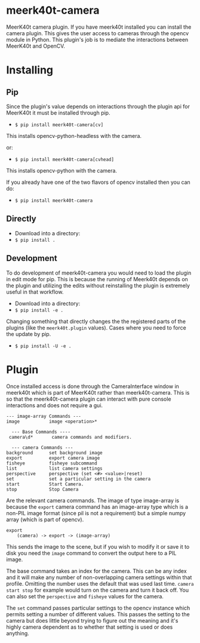 # meerk40t-camera
MeerK40t camera plugin. If you have meerk40t installed you can install the camera plugin. This gives the user access to cameras through the opencv module in Python. This plugin's job is to mediate the interactions between MeerK40t and OpenCV.

# Installing

## Pip

Since the plugin's value depends on interactions through the plugin api for MeerK40t it must be installed through pip.

* `$ pip install meerk40t-camera[cv]`

This installs opencv-python-headless with the camera.

or:

* `$ pip install meerk40t-camera[cvhead]`

This installs opencv-python with the camera.

If you already have one of the two flavors of opencv installed then you can do:

* `$ pip install meerk40t-camera`


## Directly

* Download into a directory:
* `$ pip install .`

## Development

To do development of meerk40t-camera you would need to load the plugin in edit mode for pip. This is because the running of Meerk40t depends on the plugin and utilizing the edits without reinstalling the plugin is extremely useful in that workflow.

* Download into a directory:
* `$ pip install -e .`

Changing something that directly changes the the registered parts of the plugins (like the `meerk40t.plugin` values). Cases where you need to force the update by pip.
* `$ pip install -U -e .`



# Plugin

Once installed access is done through the CameraInterface window in meerk40t which is part of MeerK40t rather than meerk40t-camera. This is so that the meerk40t-camera plugin can interact with pure console interactions and does not require a gui.

```
--- image-array Commands ---
image           image <operation>*

  --- Base Commands ----
 camera\d*       camera commands and modifiers.
  
  --- camera Commands ---
background      set background image
export          export camera image
fisheye         fisheye subcommand
list            list camera settings
perspective     perspective (set <#> <value>|reset)
set             set a particular setting in the camera
start           Start Camera.
stop            Stop Camera
```

Are the relevant camera commands. The image of type image-array is because the `export` camera command has an image-array type which is a non-PIL image format (since pil is not a requirement) but a simple numpy array (which is part of opencv).

```
export 
 	(camera) -> export -> (image-array)
```
This sends the image to the scene, but if you wish to modify it or save it to disk you need the `image` command to convert the output here to a PIL image.

The base command takes an index for the camera. This can be any index and it will make any number of non-overlapping camera settings within that profile. Omitting the number uses the default that was used last time. `camera start stop` for example would turn on the camera and turn it back off. You can also set the `perspective` and `fisheye` values for the camera. 

The `set` command passes particular settings to the opencv instance which permits setting a number of different values. This passes the setting to the camera but does little beyond trying to figure out the meaning and it's highly camera dependent as to whether that setting is used or does anything.
